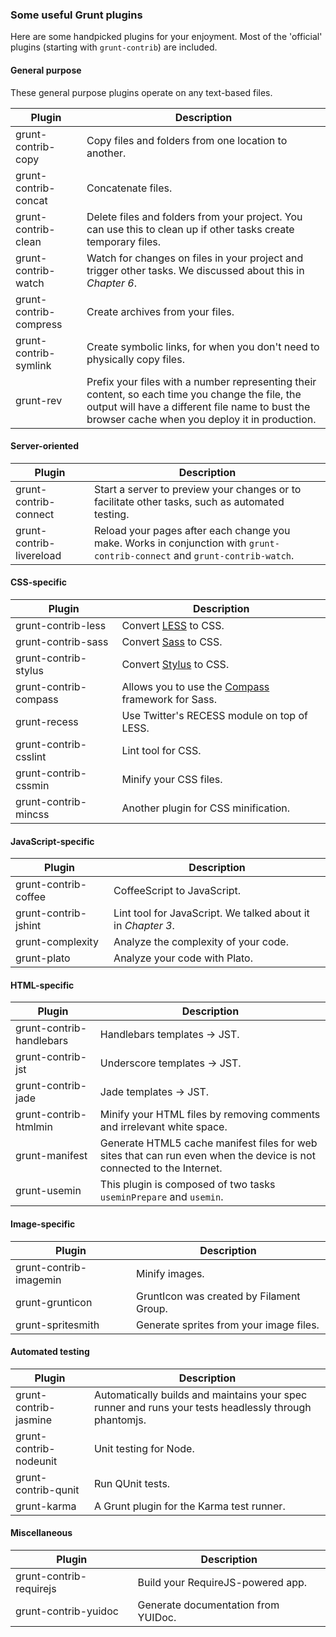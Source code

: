 ### Some useful Grunt plugins

Here are some handpicked plugins for your enjoyment. Most of the 'official' plugins (starting with `grunt-contrib`) are included.

#### General purpose

These general purpose plugins operate on any text-based files.

Plugin 					| Description
------ 					| -----------
grunt-contrib-copy		| Copy files and folders from one location to another.
grunt-contrib-concat 	| Concatenate files.
grunt-contrib-clean 	| Delete files and folders from your project. You can use this to clean up if other tasks create temporary files.
grunt-contrib-watch 	| Watch for changes on files in your project and trigger other tasks. We discussed about this in _Chapter 6_.
grunt-contrib-compress 	| Create archives from your files.
grunt-contrib-symlink 	| Create symbolic links, for when you don't need to physically copy files.
grunt-rev 				| Prefix your files with a number representing their content, so each time you change the file, the output will have a different file name to bust the browser cache when you deploy it in production.

#### Server-oriented

Plugin 						| Description
------ 						| -----------
grunt-contrib-connect 		| Start a server to preview your changes or to facilitate other tasks, such as automated testing.
grunt-contrib-livereload 	| Reload your pages after each change you make. Works in conjunction with `grunt-contrib-connect` and `grunt-contrib-watch`.

#### CSS-specific

Plugin 					| Description
------ 					| -----------
grunt-contrib-less 		| Convert [LESS](http://lesscss.org/) to CSS.
grunt-contrib-sass 		| Convert [Sass](http://sass-lang.com/) to CSS.
grunt-contrib-stylus 	| Convert [Stylus](http://learnboost.github.io/stylus/) to CSS.
grunt-contrib-compass 	| Allows you to use the [Compass](http://compass-style.org/) framework for Sass.
grunt-recess 			| Use Twitter's RECESS module on top of LESS.
grunt-contrib-csslint 	| Lint tool for CSS.
grunt-contrib-cssmin 	| Minify your CSS files.
grunt-contrib-mincss 	| Another plugin for CSS minification.


#### JavaScript-specific

Plugin 					| Description
------ 					| -----------
grunt-contrib-coffee	| CoffeeScript to JavaScript.
grunt-contrib-jshint	| Lint tool for JavaScript. We talked about it in _Chapter 3_.
grunt-complexity		| Analyze the complexity of your code.
grunt-plato				| Analyze your code with Plato.

#### HTML-specific

Plugin 						| Description
------ 						| -----------
grunt-contrib-handlebars	| Handlebars templates &rarr; JST.
grunt-contrib-jst 			| Underscore templates &rarr; JST.
grunt-contrib-jade 			| Jade templates &rarr; JST.
grunt-contrib-htmlmin		| Minify your HTML files by removing comments and irrelevant white space.
grunt-manifest				| Generate HTML5 cache manifest files for web sites that can run even when the device is not connected to the Internet.
grunt-usemin				| This plugin is composed of two tasks `useminPrepare` and `usemin`.

#### Image-specific

Plugin 						| Description
------ 						| -----------
grunt-contrib-imagemin		| Minify images.
grunt-grunticon				| GruntIcon was created by Filament Group.
grunt-spritesmith			| Generate sprites from your image files.

#### Automated testing

Plugin 						| Description
------ 						| -----------
grunt-contrib-jasmine		| Automatically builds and maintains your spec runner and runs your tests headlessly through phantomjs.
grunt-contrib-nodeunit		| Unit testing for Node.
grunt-contrib-qunit			| Run QUnit tests.
grunt-karma					| A Grunt plugin for the Karma test runner.

#### Miscellaneous

Plugin 						| Description
------ 						| -----------
grunt-contrib-requirejs		| Build your RequireJS-powered app.
grunt-contrib-yuidoc		| Generate documentation from YUIDoc.

